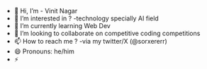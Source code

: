 - 👋 Hi, I’m - Vinit Nagar
- 👀 I’m interested in ? -technology specially AI field
- 🌱 I’m currently learning Web Dev
- 💞️ I’m looking to collaborate on competitive coding competitions
- 📫 How to reach me ? -via my twitter/X (@sorxererr)
- 😄 Pronouns: he/him  
- ⚡
<!---
sorxerer/sorxerer is a ✨ special ✨ repository because its `README.md` (this file) appears on your GitHub profile.
You can click the Preview link to take a look at your changes.
--->
